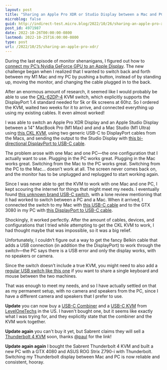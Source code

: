 ```yaml
---
layout: post
title: "Sharing an Apple Pro XDR or Studio Display between a Mac and PC"
microblog: false
guid: http://indirect-test.micro.blog/2022/10/26/sharing-an-apple-pro-xdr/
post_id: 4971987
date: 2022-10-26T00:00:00-0800
lastmod: 2022-10-25T16:00:00-0800
type: post
url: /2022/10/25/sharing-an-apple-pro-xdr/
---
```


During the last episode of monitor shenanigans, I figured out how to [connect my PC’s Nvidia GeForce GPU to an Apple Display](/2022/10/24/apple-studio-display-from-a-pc-without-thunderbolt). The new challenge began when I realized that I wanted to switch back and forth between my M1 Mac and my PC by pushing a button, instead of by standing up, moving the monitor, and changing the cable plugged in to the back.

After an enormous amount of research, it seemed like I would probably be able to use the [CKL-62DP-4](https://cklkvm.com/products/ckl-2-port-usb-3-0-kvm-switch-displayport-1-4-8k-30hz-for-2-computers-1-monitor-pc-screen-keyboard-mouse-peripheral-audio-sharing-selector-box-with-all-cables-62dp-4) KVM switch, which explicitly supports the DisplayPort 1.4 standard needed for 5k or 6k screens at 60hz. So I ordered the KVM, waited two weeks for it to arrive, and connected everything up using my existing cables. It even almost worked!

I was able to switch an Apple Pro XDR Display and an Apple Studio Display between a 14" MacBook Pro (M1 Max) and and a Mac Studio (M1 Ultra) using [this CKL KVM](https://cklkvm.com/products/ckl-2-port-usb-3-0-kvm-switch-displayport-1-4-8k-30hz-for-2-computers-1-monitor-pc-screen-keyboard-mouse-peripheral-audio-sharing-selector-box-with-all-cables-62dp-4), using two generic USB-C to DisplayPort cables from the Macs, and sending the output to the Studio Display with [this bi-directional DisplayPort to USB-C cable](https://rads.stackoverflow.com/amzn/click/com/B08BY78C42).

The problem arose with one Mac and one PC—the one configuration that I actually want to use. Plugging in the PC works great. Plugging in the Mac works great. Switching from the Mac to the PC works great. Switching from the PC to the Mac… doesn’t work at all. The screen never comes back on, and the monitor has to be unplugged and replugged to start working again.

Since I was never able to get the KVM to work with one Mac and one PC, I kept scouring the internet for things that might meet my needs. I eventually found [this unknown brand USB-C switch](https://rads.stackoverflow.com/amzn/click/com/B092VHC166), with a lone review mentioning that it had worked to switch between a PC and a Mac. When it arrived, I connected the switch to my Mac with [this USB-C cable](https://rads.stackoverflow.com/amzn/click/com/B07X31FG6Z) and to the GTX 3080 in my PC with [this DisplayPort to USB-C cable](https://rads.stackoverflow.com/amzn/click/com/B07R1NBCXK).

Shockingly, it worked perfectly. After the amount of cables, devices, and configurations that I tried while attempting to get the CKL KVM to work, I had thought maybe that was impossible, so it was a big relief.

Unfortunately, I couldn’t figure out a way to get the fancy Belkin cable that adds a USB connection (in addition the the DisplayPort) to work through the switch—the PC says there is a USB error and only the display works, with no speakers or camera.

Since the switch doesn’t include a true KVM, you might need to also add a [regular USB switch like this one]([https://www.amazon.com/UGREEN-Selector-Computers-Peripheral-One-Button/dp/B01MXXQKGM]) if you want to share a single keyboard and mouse between the two machines.

That was enough to meet my needs, and so I have actually settled on that as my permanent setup, with no camera and speakers from the PC, since I have a different camera and speakers that I prefer to use.

**Update** you can now buy a [USB-C Combiner](https://www.store.level1techs.com/products/p/dp-repeater-hdmi-splitter-6sha9-yznx5-zm58w) and a [USB-C KVM](https://store.level1techs.com/products/kvm-switch-usbc-model) from [LevelOneTechs](https://level1techs.com) in the US. I haven't bought one, but it seems like exactly what I was trying for, and they explicitly state that the combiner and the KVM work together.

**Update again** you can't buy it yet, but Sabrent claims they will sell a [Thunderbolt 4 KVM](https://sabrent.com/products/sb-tb4k) soon, thanks [@paul](https://tapbots.social/@paul/110403339218941998) for the link!

**Update again again** I bought the Sabrent Thunderbolt 4 KVM and built a new PC with a GTX 4080 and ASUS ROG Strix Z790-i with Thunderbolt. Switching my Thunderbolt display between Mac and PC is now reliable and consistent, hooray.
